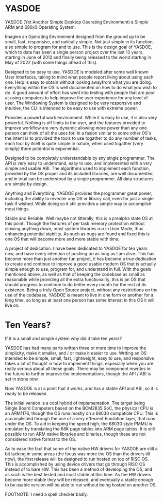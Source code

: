 # YASDOE

YASDOE (Yet Another Simple Desktop Operating Environment) a Simple ARM and 680x0 Operating System.

Imagine an Operating Environment designed from the ground up to be small, fast, responsive, and radically simple.  Not just simple in its function, also simple to program for and to use.  This is the design goal of YASDOE, which to date has been a single person project over the last 10 years, starting in June of 2012 and finally being released to the world starting in May of 2022 (with some things ahead of this).

Designed to be easy to use.  YASDOE is modeled after some well known User Interfaces, taking to mind what people report liking about using each one.  Help is easy to obtain without looking awayfrom what you are doing.  Everything within the OS is well documented on how to do what you wish to do.  A good amount of effort has went into testing with people that are poor at using computers to help improve the user experience for any level of user.  The Windowing System is designed to be very responsive and intuitive, the CLI is intended to be easy to use with extreme power.

Provides a powerful work environment.  While it is easy to use, it is also very powerful.  Nothing is off limits to the user, and the features provided to improve workflow are very dynamic allowing more power than any one person can think of all the uses for.  In a fasion similar to some other OS's the intent is to provided the tools to use togather to do any number of tasks, each tool by itself is quite simple in nature, when used togather (very simply) there potential is exponential.

Designed to be completely understandable by any single programmer.  The API is very easy to understand, easy to use, and implemented with a very simple and usable ABI.  The algorithms used to implement each function, provided by the OS proper and its included libraries, are well documented, and in total can be understood by a single programmer.  All data structures are simple by design.

Anything and Everything.  YASDOE provides the programmer great power, including the ability to revecter any OS or library call, even for just a single task if wished.  While doing so it still provides a simple way to accomplish most things.

Stable and Reliable.  Well maybe not litterally, this is a prealpha state OS at this point.  Though the features of per task memory protection without slowing anything down, most system libraries run in User Mode, thus enhancing potential stability.  As such as bugs are found and fixed this is one OS that will become more and more stable with time.

A project of dedication.  I have been dedicated to YASDOE for ten years now, and have every intention of pushing on as long as I am alive.  This has become more than just another fun project, it has become a true dedication to create and continue to improve a good usable modern OS that is actually simple enough to use, program for, and understand in full.  With the goals mentioned above, as well as that of keeping the codebase as small as reasonable while providing all the extra functionality, this is an OS that should progress to continue to do better every month for the rest of its existence.  Being a truly Open Source project, without any restrictions on the use of the codebase, YASDOE is meant to live in one form or another for a long time, so long as at least one person has some interest in this OS it will live on.

# Ten Years?

If it is a small and simple system why did it take ten years?

YASDOE has had many parts written three or more time to improve the simplicity, make it smaller, and / or make it easier to use.  Writing an OS intended to be simple, small, fast, lightweight, easy to use, and responsive takes a lot of thought in how to implement things, especially when you are really serious about all these goals.  There may be component rewrites in the future to further improve the implementations, though the API / ABI is set in stone now.

Now YASDOE is at a point that it works, and has a stable API and ABI, so it is ready to be released.



The initial version is a cool hybrid of implementation.  The target being Single Board Computers based on the BCM2835 SoC, the physical CPU is an ARM1176, though the OS runs mostly on a 68030 compatible CPU.  This is accomplished through the use of a very effecient Emulation layer, that runs under the OS.  To aid in keeping the speed high, the 68030 style PMMU is emulated by translating the 68K page tables into ARM page tables.  It is still possible to run ARM native libraries and binaries, though these are not considered native format to the OS.

As to ease the fact that some of the native HW drivers for YASDOE are still a bit lacking in some areas (the focus was more the OS than the drivers till now), the first release will be designed to run hosted on top of RISC OS.  This is accomplished by using device drivers that go through RISC OS instead of to bare HW.  This has been a method of developing the OS, and as such is the best tested and most stable at this time.  As the HW drivers become more stable they will be released, and eventually a stable enough to be usable version will be able to run without being hosted on another OS.

FOOTNOTE: I need a spell checker badly.
